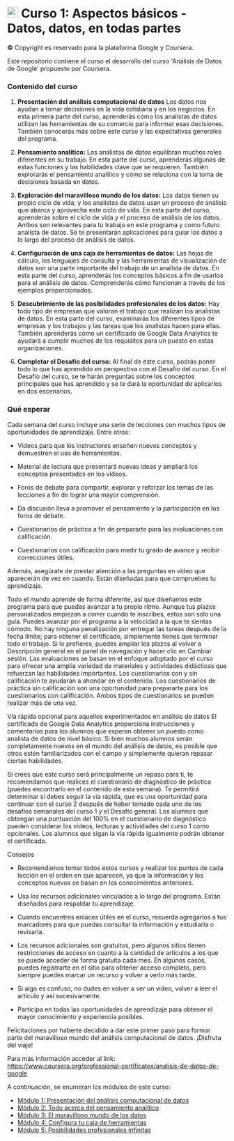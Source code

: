 # <img src="https://github.com/shimadasoftware/data-analysis-path/assets/73977456/9dfa6ce6-b8d0-44d0-b472-74f530bd4728" alt="Italian Trulli" style="width:25px;height:25px;"> Curso 1: Aspectos básicos - Datos, datos, en todas partes
**©** Copyright es reservado para la plataforma Google y Coursera.

Este repositorio contiene el curso el desarrollo del curso 'Análisis de Datos de Google' propuesto por Coursera.

### Contenido del curso

1. **Presentación del análisis computacional de datos** Los datos nos ayudan a tomar decisiones en la vida cotidiana y en los negocios. En esta primera parte del curso, aprenderás cómo los analistas de datos utilizan las herramientas de su comercio para informar esas decisiones. También conocerás más sobre este curso y las expectativas generales del programa.

2. **Pensamiento analítico:** Los analistas de datos equilibran muchos roles diferentes en su trabajo. En esta parte del curso, aprenderás algunas de estas funciones y las habilidades clave que se requieren. También explorarás el pensamiento analítico y cómo se relaciona con la toma de decisiones basada en datos.

3. **Exploración del maravilloso mundo de los datos:** Los datos tienen su propio ciclo de vida, y los analistas de datos usan un proceso de análisis que abarca y aprovecha este ciclo de vida. En esta parte del curso, aprenderás sobre el ciclo de vida y el proceso de análisis de los datos. Ambos son relevantes para tu trabajo en este programa y como futuro analista de datos. Se te presentarán aplicaciones para guiar los datos a lo largo del proceso de análisis de datos.

4. **Configuración de una caja de herramientas de datos:** Las hojas de cálculo, los lenguajes de consulta y las herramientas de visualización de datos son una parte importante del trabajo de un analista de datos. En esta parte del curso, aprenderás los conceptos básicos a fin de usarlos para el análisis de datos. Comprenderás cómo funcionan a través de los ejemplos proporcionados.

5. **Descubrimiento de las posibilidades profesionales de los datos:** Hay todo tipo de empresas que valoran el trabajo que realizan los analistas de datos. En esta parte del curso, examinarás los diferentes tipos de empresas y los trabajos y las tareas que los analistas hacen para ellas. También aprenderás cómo un certificado de Google Data Analytics te ayudará a cumplir muchos de los requisitos para un puesto en estas organizaciones.

6. **Completar el Desafío del curso:** Al final de este curso, podrás poner todo lo que has aprendido en perspectiva con el Desafío del curso. En el Desafío del curso, se te harán preguntas sobre los conceptos principales que has aprendido y se te dará la oportunidad de aplicarlos en dos escenarios.

### Qué esperar
Cada semana del curso incluye una serie de lecciones con muchos tipos de oportunidades de aprendizaje. Entre otros:

- Videos para que los instructores enseñen nuevos conceptos y demuestren el uso de herramientas.

- Material de lectura que presentará nuevas ideas y ampliará los conceptos presentados en los videos.

- Foros de debate para compartir, explorar y reforzar los temas de las lecciones a fin de lograr una mayor comprensión.

- Da discusión lleva a promover el pensamiento y la participación en los foros de debate.

- Cuestionarios de práctica a fin de prepararte para las evaluaciones con calificación.

- Cuestionarios con calificación para medir tu grado de avance y recibir correcciones útiles. 

Además, asegúrate de prestar atención a las preguntas en video que aparecerán de vez en cuando. Están diseñadas para que compruebes tu aprendizaje. 

Todo el mundo aprende de forma diferente, así que diseñamos este programa para que puedas avanzar a tu propio ritmo. Aunque tus plazos personalizados empiezan a correr cuando te inscribes, estos son solo una guía. Puedes avanzar por el programa a la velocidad a la que te sientas cómodo. No hay ninguna penalización por entregar las tareas después de la fecha límite; para obtener el certificado, simplemente tienes que terminar todo el trabajo. Si lo prefieres, puedes ampliar los plazos al volver a Descripción general en el panel de navegación y hacer clic en Cambiar sesión. Las evaluaciones se basan en el enfoque adoptado por el curso para ofrecer una amplia variedad de materiales y actividades didácticas que refuerzan las habilidades importantes. Los cuestionarios con y sin calificación te ayudarán a ahondar en el contenido. Los cuestionarios de práctica sin calificación son una oportunidad para prepararte para los cuestionarios con calificación. Ambos tipos de cuestionarios se pueden realizar más de una vez.

Vía rápida opcional para aquellos experimentados en análisis de datos
El certificado de Google Data Analytics proporciona instrucciones y comentarios para los alumnos que esperan obtener un puesto como analista de datos de nivel básico. Si bien muchos alumnos serán completamente nuevos en el mundo del análisis de datos, es posible que otros estén familiarizados con el campo y simplemente quieran repasar ciertas habilidades. 

Si crees que este curso será principalmente un repaso para ti, te recomendamos que realices el cuestionario de diagnóstico de práctica (puedes encontrarlo en el contenido de esta semana). Te permitirá determinar si debes seguir la vía rápida, que es una oportunidad para continuar con el curso 2 después de haber tomado cada uno de los desafíos semanales del curso 1 y el Desafío general. Los alumnos que obtengan una puntuación del 100% en el cuestionario de diagnóstico pueden considerar los videos, lecturas y actividades del curso 1 como opcionales. Los alumnos que sigan la vía rápida igualmente podrán obtener el certificado.

Consejos

- Recomendamos tomar todos estos cursos y realizar los puntos de cada lección en el orden en que aparecen, ya que la información y los conceptos nuevos se basan en los conocimientos anteriores. 

- Usa los recursos adicionales vinculados a lo largo del programa. Están diseñados para respaldar tu aprendizaje. 

- Cuando encuentres enlaces útiles en el curso, recuerda agregarlos a tus marcadores para que puedas consultar la información y estudiarla o revisarla.

- Los recursos adicionales son gratuitos, pero algunos sitios tienen restricciones de acceso en cuanto a la cantidad de artículos a los que se puede acceder de forma gratuita cada mes. En algunos casos, puedes registrarte en el sitio para obtener acceso completo, pero siempre puedes marcar un recurso y volver a verlo más tarde.

- Si algo es confuso, no dudes en volver a ver un video, volver a leer el artículo y así sucesivamente.

- Participa en todas las oportunidades de aprendizaje para obtener el mayor conocimiento y experiencia posibles. 

Felicitaciones por haberte decidido a dar este primer paso para formar parte del maravilloso mundo del análisis computacional de datos. ¡Disfruta del viaje!

Para más información acceder al link: https://www.coursera.org/professional-certificates/analisis-de-datos-de-google

A continuación, se enumeran los módulos de este curso:
<ul dir="auto">
  <li><a href="./module%201/module%201.md">Módulo 1: Presentación del análisis computacional de datos</a></li>
  <li><a href="./module%202/module%202.md">Módulo 2: Todo acerca del pensamiento analítico</a></li>
  <li><a href="./module%203/module%203.md">Módulo 3: El maravilloso mundo de los datos</a></li>
  <li><a href="./module%204/module%204.md">Módulo 4: Configura tu caja de herramientas</a></li>
  <li><a href="./module%205/module%205.md">Módulo 5: Posibilidades profesionales infinitas</a></li>
</ul>

